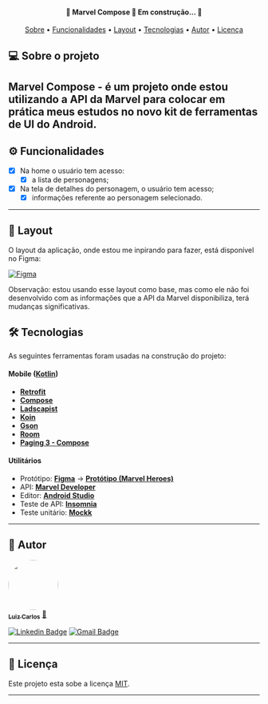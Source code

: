 <h4 align="center"> 
	🚧  Marvel Compose 🚀 Em construção...  🚧
</h4>

<p align="center">
 <a href="#-sobre-o-projeto">Sobre</a> •
 <a href="#-funcionalidades">Funcionalidades</a> •
 <a href="#-layout">Layout</a> • 
 <a href="#-tecnologias">Tecnologias</a> • 
 <a href="#-autor">Autor</a> • 
 <a href="#user-content--licença">Licença</a>
</p>


## 💻 Sobre o projeto

Marvel Compose - é um projeto onde estou utilizando a API da Marvel para colocar em prática meus estudos no novo kit de ferramentas de UI do Android.
---

## ⚙ Funcionalidades

- [x] Na home o usuário tem acesso:
  - [x] a lista de personagens;
  
- [x] Na tela de detalhes do personagem, o usuário tem acesso;
  - [x] informações referente ao personagem selecionado.
  
---

## 🎨 Layout

O layout da aplicação, onde estou me inpirando para fazer, está disponível no Figma:

<a href="https://www.figma.com/file/svm9zry1xWvpdsiUDIL4q5/Marvel-Heroes-(Community)?node-id=218%3A4647">
  <img alt="Figma" src="https://img.shields.io/badge/Acessar%20Layout%20-Figma-%2304D361">
</a>

Observação: estou usando esse layout como base, mas como ele não foi desenvolvido com as informações que a API da Marvel disponibiliza, terá mudanças significativas.

## 🛠 Tecnologias

As seguintes ferramentas foram usadas na construção do projeto:

#### **Mobile**  ([Kotlin](https://kotlinlang.org))

-   **[Retrofit](https://square.github.io/retrofit/)**
-   **[Compose](https://developer.android.com/jetpack/compose?hl=pt-br)**
-   **[Ladscapist](https://github.com/skydoves/landscapist)**
-   **[Koin](https://insert-koin.io)**
-   **[Gson](https://github.com/google/gson)**
-   **[Room](https://developer.android.com/jetpack/androidx/releases/room)**
-   **[Paging 3 - Compose](https://developer.android.com/jetpack/androidx/releases/paging?hl=pt-br#paging_compose_version_100_2)**

#### **Utilitários**

-   Protótipo:  **[Figma](https://www.figma.com/)**  →  **[Protótipo (Marvel Heroes)](https://www.figma.com/file/svm9zry1xWvpdsiUDIL4q5/Marvel-Heroes-(Community)?node-id=218%3A4647)**
-   API:  **[Marvel Developer](https://developer.marvel.com)**
-   Editor:  **[Android Studio](https://developer.android.com/studio)**
-   Teste de API:  **[Insomnia](https://insomnia.rest/)**
-   Teste unitário:  **[Mockk](https://mockk.io/ANDROID.html)**

---

## 🦸 Autor

<a href="https://www.linkedin.com/in/luiz-carlos-paula-jr/">
 <img style="border-radius: 50%;" src="https://avatars.githubusercontent.com/u/28627047?s=400&u=72c0dcf3886d8b57014fb541dfd7a624a647a5dd&v=4" width="100px;" alt=""/>
 <br />
 <sub><b>Luiz Carlos</b></sub></a> <a href="https://www.linkedin.com/in/luiz-carlos-paula-jr/" title="Linkedin">🚀</a>
 <br />

[![Linkedin Badge](https://img.shields.io/badge/-Luiz-blue?style=flat-square&logo=Linkedin&logoColor=white&link=https://www.linkedin.com/in/luiz-carlos-paula-jr/)](https://www.linkedin.com/in/luiz-carlos-paula-jr/) 
[![Gmail Badge](https://img.shields.io/badge/-luxcjr@gmail.com-c14438?style=flat-square&logo=Gmail&logoColor=white&link=mailto:luxcjr@gmail.com)](mailto:luxcjr@gmail.com)

---

## 📝 Licença

Este projeto esta sobe a licença [MIT](./LICENSE).

---